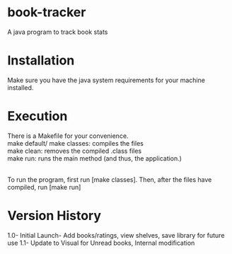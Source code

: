 # book-tracker
A java program to track book stats

# Installation
Make sure you have the java system requirements for your machine installed. <br>

# Execution
There is a Makefile for your convenience. <br>
  make default/ make classes: compiles the files <br>
  make clean: removes the compiled .class files <br>
  make run: runs the main method (and thus, the application.) <br><br>

To run the program, first run [make classes]. Then, after the files have compiled, run [make run]

# Version History
1.0- Initial Launch- Add books/ratings, view shelves, save library for future use
1.1- Update to Visual for Unread books, Internal modification
